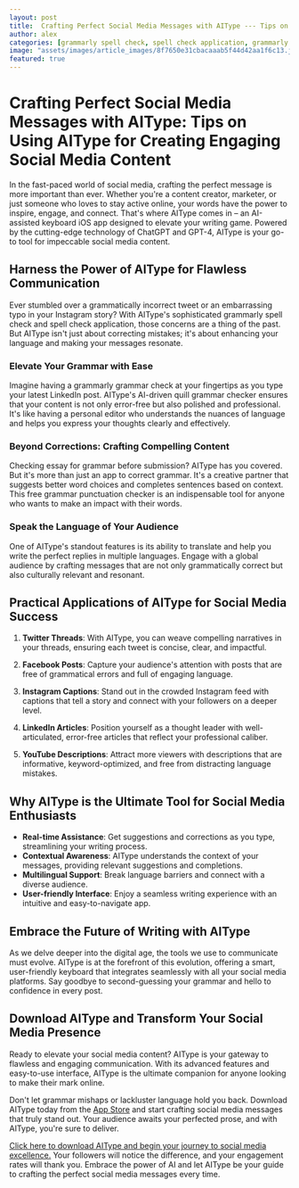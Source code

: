 ```yaml
---
layout: post
title:  Crafting Perfect Social Media Messages with AIType --- Tips on using AIType for creating engaging social media content.
author: alex
categories: [grammarly spell check, spell check application, grammarly grammar check, quill grammar checker, check essay for grammar, app correct grammar, free grammar punctuation checker]
image: "assets/images/article_images/8f7650e31cbacaaab5f44d42aa1f6c13.jpg"
featured: true
---
```


# Crafting Perfect Social Media Messages with AIType: Tips on Using AIType for Creating Engaging Social Media Content

In the fast-paced world of social media, crafting the perfect message is more important than ever. Whether you're a content creator, marketer, or just someone who loves to stay active online, your words have the power to inspire, engage, and connect. That's where AIType comes in – an AI-assisted keyboard iOS app designed to elevate your writing game. Powered by the cutting-edge technology of ChatGPT and GPT-4, AIType is your go-to tool for impeccable social media content.

## Harness the Power of AIType for Flawless Communication

Ever stumbled over a grammatically incorrect tweet or an embarrassing typo in your Instagram story? With AIType's sophisticated grammarly spell check and spell check application, those concerns are a thing of the past. But AIType isn't just about correcting mistakes; it's about enhancing your language and making your messages resonate.

### Elevate Your Grammar with Ease

Imagine having a grammarly grammar check at your fingertips as you type your latest LinkedIn post. AIType's AI-driven quill grammar checker ensures that your content is not only error-free but also polished and professional. It's like having a personal editor who understands the nuances of language and helps you express your thoughts clearly and effectively.

### Beyond Corrections: Crafting Compelling Content

Checking essay for grammar before submission? AIType has you covered. But it's more than just an app to correct grammar. It's a creative partner that suggests better word choices and completes sentences based on context. This free grammar punctuation checker is an indispensable tool for anyone who wants to make an impact with their words.

### Speak the Language of Your Audience

One of AIType's standout features is its ability to translate and help you write the perfect replies in multiple languages. Engage with a global audience by crafting messages that are not only grammatically correct but also culturally relevant and resonant.

## Practical Applications of AIType for Social Media Success

1. **Twitter Threads**: With AIType, you can weave compelling narratives in your threads, ensuring each tweet is concise, clear, and impactful.
   
2. **Facebook Posts**: Capture your audience's attention with posts that are free of grammatical errors and full of engaging language.
   
3. **Instagram Captions**: Stand out in the crowded Instagram feed with captions that tell a story and connect with your followers on a deeper level.

4. **LinkedIn Articles**: Position yourself as a thought leader with well-articulated, error-free articles that reflect your professional caliber.

5. **YouTube Descriptions**: Attract more viewers with descriptions that are informative, keyword-optimized, and free from distracting language mistakes.

## Why AIType is the Ultimate Tool for Social Media Enthusiasts

- **Real-time Assistance**: Get suggestions and corrections as you type, streamlining your writing process.
- **Contextual Awareness**: AIType understands the context of your messages, providing relevant suggestions and completions.
- **Multilingual Support**: Break language barriers and connect with a diverse audience.
- **User-friendly Interface**: Enjoy a seamless writing experience with an intuitive and easy-to-navigate app.

## Embrace the Future of Writing with AIType

As we delve deeper into the digital age, the tools we use to communicate must evolve. AIType is at the forefront of this evolution, offering a smart, user-friendly keyboard that integrates seamlessly with all your social media platforms. Say goodbye to second-guessing your grammar and hello to confidence in every post.

## Download AIType and Transform Your Social Media Presence

Ready to elevate your social media content? AIType is your gateway to flawless and engaging communication. With its advanced features and easy-to-use interface, AIType is the ultimate companion for anyone looking to make their mark online.

Don't let grammar mishaps or lackluster language hold you back. Download AIType today from the [App Store](https://apps.apple.com/us/app/aitype-grammar-check-keyboard/id6469163944) and start crafting social media messages that truly stand out. Your audience awaits your perfected prose, and with AIType, you're sure to deliver.

[Click here to download AIType and begin your journey to social media excellence.](https://apps.apple.com/us/app/aitype-grammar-check-keyboard/id6469163944) Your followers will notice the difference, and your engagement rates will thank you. Embrace the power of AI and let AIType be your guide to crafting the perfect social media messages every time.